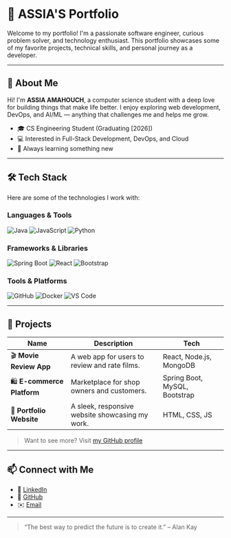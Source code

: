 # 🌟 ASSIA'S Portfolio

Welcome to my portfolio! I'm a passionate software engineer, curious problem solver, and technology enthusiast. This portfolio showcases some of my favorite projects, technical skills, and personal journey as a developer.

---

## 🧠 About Me

Hi! I'm **ASSIA AMAHOUCH**, a computer science student with a deep love for building things that make life better. I enjoy exploring web development, DevOps, and AI/ML — anything that challenges me and helps me grow.

- 🎓 CS Engineering Student (Graduating [2026])
- 💻 Interested in Full-Stack Development, DevOps, and Cloud
- 🚀 Always learning something new

---

## 🛠️ Tech Stack

Here are some of the technologies I work with:

### Languages & Tools  
![Java](https://img.shields.io/badge/-Java-007396?style=flat&logo=java&logoColor=white)
![JavaScript](https://img.shields.io/badge/-JavaScript-F7DF1E?style=flat&logo=javascript&logoColor=black)
![Python](https://img.shields.io/badge/-Python-3776AB?style=flat&logo=python&logoColor=white)

### Frameworks & Libraries  
![Spring Boot](https://img.shields.io/badge/-Spring%20Boot-6DB33F?style=flat&logo=spring-boot&logoColor=white)
![React](https://img.shields.io/badge/-React-61DAFB?style=flat&logo=react&logoColor=black)
![Bootstrap](https://img.shields.io/badge/-Bootstrap-7952B3?style=flat&logo=bootstrap&logoColor=white)

### Tools & Platforms  
![GitHub](https://img.shields.io/badge/-GitHub-181717?style=flat&logo=github&logoColor=white)
![Docker](https://img.shields.io/badge/-Docker-2496ED?style=flat&logo=docker&logoColor=white)
![VS Code](https://img.shields.io/badge/-VS%20Code-007ACC?style=flat&logo=visual-studio-code&logoColor=white)

---

## 📁 Projects

| Name | Description | Tech |
|------|-------------|------|
| 🎬 **Movie Review App** | A web app for users to review and rate films. | React, Node.js, MongoDB |
| 🛍️ **E-commerce Platform** | Marketplace for shop owners and customers. | Spring Boot, MySQL, Bootstrap |
| 💼 **Portfolio Website** | A sleek, responsive website showcasing my work. | HTML, CSS, JS |

> Want to see more? Visit [my GitHub profile](https://github.com/Assiaamahouch)

---


## 📫 Connect with Me

- 💼 [LinkedIn](https://www.linkedin.com/in/assia-amahouch-091321211/)
- 🐙 [GitHub](https://github.com/Assiaamahouch)
- ✉️ [Email](mailto:assia.amh@gmail.com)

---

> “The best way to predict the future is to create it.” – Alan Kay
